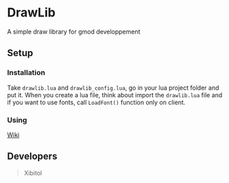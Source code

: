 # DrawLib
A simple draw library for gmod developpement

## Setup
### Installation
Take `drawlib.lua` and `drawlib_config.lua`, go in your lua project folder and put it. When you create a lua file, think about import the `drawlib.lua` file and if you want to use fonts, call `LoadFont()` function only on client.
### Using
[Wiki](https://github.com/Xibitol/DrawLib/blob/main/WIKI.md)

## Developers
> Xibitol